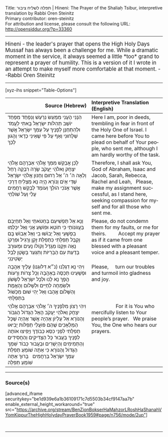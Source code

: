 <html>
<head></head>
<body>
Title: תפלה לשליח ציבור | Hineni: The Prayer of the Shaliaḥ Tsibur, interpretive translation by Rabbi Oren Steinitz<br />
Primary contributor: oren-steinitz<br />
For attribution and license, please consult the following URL: <a href="http://opensiddur.org/?p=33360">http://opensiddur.org/?p=33360</a>
<p />
<hr />

<div class="english" lang="en" style="font-size: 1.2em;">
Hineni - the leader's prayer that opens the High Holy Days Mussaf has always been a challenge for me. While a dramatic moment in the service, it always seemed a little *too* grand to represent a prayer of humility. This is a version of it I wrote in an attempt to make myself more comfortable at that moment. --Rabbi Oren Steinitz
</div>

<hr />

[xyz-ihs snippet="Table-Options"]<table style="margin-left: auto; margin-right: auto;" class="draggable">
<thead><tr><th id="x" style="text-align: right;">Source (Hebrew)</th><th style="text-align: left;">Interpretive Translation (English)</th></tr></thead>
<tbody>
<tr><td style="vertical-align:top;">
<div class="liturgy" lang="he">
הִנְנִי 
הֶעָנִי מִמַּעַשׂ
נִרְעַשׁ וְנִפְחַד מִפַּחַד 
יוֹשֵׁב תְּהִלּוֹת יִשְׂרָאֵל
בָּאתִי לַעֲמֹד וּלְהִתְחַנֵּן לְפָנֶיךָ
עַל עַמְּךָ יִשְׂרָאֵל אֲשֶׁר 
שְׁלָחוּנִי
וְאַף עַל פִּי שֶׁאֵינִי כְדַאי וְהָגוּן לְכַךְ
</span></div></td>
 
<td style="vertical-align:top;">
<div class="english" lang="en">
Here I am,
poor in deeds,
trembling in fear 
in front of the Holy One of Israel.
I came here before You to plead 
on behalf of Your people, 
who sent me,
although I am hardly worthy of the task.
</div></td></tr>


<tr><td style="vertical-align:top;">
<div class="liturgy" lang="he">
לָכֵן אֲבַקֵּשׁ מִמְּךָ
אֱלֹהֵי אַבְרָהָם אֱלֹהֵי יִצְחָק וֵאלֹהֵי יַעֲקֹב
שָׂרָה רִבְקָה רָחֵל וְלֵאָה
ה׳ ה׳ אֵל רַחוּם וְחַנּוּן אֱלֹהֵי יִשְׂרָאֵל שַׁדַּי אָיֹם וְנוֹרָא
הֱיֵה נָא 
מַצְלִיחַ דַּרְכִּי
אֲשֶׁר אָנֹכִי הוֹלֵךְ וְעוֹמֵד 
לְבַקֵּשׁ רַחֲמִים 
עָלַי וְעַל שׁוֹלְחַי
</span></div></td>
 
<td style="vertical-align:top;">
<div class="english" lang="en">
Therefore, I shall ask You,
God of Abraham, Isaac and Jacob,
Sarah, Rebecca, Rachel and Leah,
&nbsp;
Please,
make my assignment successful,
as I stand here, 
seeking compassion 
for myself and for all those who sent me.
</div></td></tr>


<tr><td style="vertical-align:top;">
<div class="liturgy" lang="he">
וְנָא 
אַל תַּפְשִׁיעֵם בְּחַטֹּאתַי
וְאַל תְּחַיְּבֵם בַּעֲווֹנוֹתַי
כִּי חוֹטֵא וּפוֹשֵׁעַ אָנִי
וְאַל יִכָּלְמוּ בִפְשָׁעַי
וְאַל יֵבוֹשׁוּ בִי
וְאַל אֵבוֹשׁ בָּם
וְקַבֵּל תְּפִלָּתִי כִּתְפִלַּת זָקֵן וְרָגִיל
וּפִרְקוֹ נָאֶה וּזְקָנוֹ מְגֻדָּל וְקוֹלוֹ נָעִים
וּמְעוּרָב בְּדַעַת עִם הַבְּרִיּוֹת
וְתִגְעַר בְּשָׂטָן לְבַל יַשְׂטִינֵנִי
</span></div></td>
 
<td style="vertical-align:top;">
<div class="english" lang="en">
Please,
do not condemn them for my faults,
or me for theirs.
&nbsp;
&nbsp;
&nbsp;
&nbsp;
Accept my prayer 
as if it came from one 
blessed with a pleasant voice 
and a pleasant temper.
</div></td></tr>


<tr><td style="vertical-align:top;">
<div class="liturgy" lang="he">
וִיהִי נָא 
דִגְלֵנוּ (נ״א דִּלּוּגֵנוּ) עָלֶיךָ אַהֲבָה 
וּפְשָׁעֵינוּ תְּכַסֶּה בְּאַהֲבָה
וְכָל צָרוֹת וְרָעוֹת
הֲפָךְ נָא לָנוּ וּלְכָל יִשְׂרָאֵל
לְשָׂשֹוֹן וּלְשִׂמְחָה לְחַיִּים וּלְשָׁלוֹם
וְהָאֱמֶת וְהַשָּׁלוֹם אֱהָבוּ
וְאַל יְהִי שׁוּם מִכְשׁוֹל בִּתְפִלָּתִי
</span></div></td>
 
<td style="vertical-align:top;">
<div class="english" lang="en">
Please,
&nbsp;
&nbsp;
turn our 
troubles and turmoil
into gladness and joy.
</div></td></tr>


<tr><td style="vertical-align:top;">
<div class="liturgy" lang="he">
וִיהִי רָצוֹן מִלְּפָנֶיךָ
ה׳ אֱלֹהֵי אַבְרָהָם אֱלֹהֵי יִצְחָק וֵאלֹהֵי יַעֲקֹב
הָאֵל הַגָּדוֹל הַגִּבּוֹר וְהַנּוֹרָא אֵל עֶלְיוֹן
אֶהְיֶה אֲשֶׁר אֶהְיֶה
שֶׁכָּל הַמַּלְאָכִים שֶׁהֵם פּוֹעֲלֵי תְפִלּוֹת
יָבִיאוּ תְפִלָּתִי לִפְנֵי כִסֵּא כְבוֹדֶךָ
וְיָפִיצוּ אוֹתָהּ לְפָנֶיךָ
בַּעֲבוּר כָּל הַצַּדִּיקִים וְהַחֲסִידִים וְהַתְּמִימִים וְהַיְשָׁרִים
וּבַעֲבוּר כְּבוֹד שִׁמְךָ הַגָּדוֹל וְהַנּוֹרָא
כִּי אַתָּה 
שׁוֹמֵעַ 
תְּפִלַּת עַמְּךָ יִשְׂרָאֵל בְּרַחֲמִים
&nbsp;
בָּרוּךְ אַתָּה 
שׁוֹמֵעַ תְּפִלָּה
</span></div></td>
 
<td style="vertical-align:top;">
<div class="english" lang="en">
&nbsp;
&nbsp;
&nbsp;
&nbsp;
&nbsp;
&nbsp;
&nbsp;
&nbsp;
&nbsp;
For it is You 
who mercifully listen 
to Your people’s prayer.
&nbsp;
We praise You, 
the One who hears our prayers.
</div></td></tr>
</tbody></table>

<hr />

<h3>Source(s)</h3>

[advanced_iframe securitykey="be1d939e6a1b36109171c7d5503b34cf9147aa7b" enable_external_height_workaround="true" src="https://archive.org/stream/BenZionBokserHaMahzorLRoshHaShanahVYomKippurTheHighHolydayPrayerBook1959#page/n756/mode/2up"]

&nbsp;

<hr />

&nbsp;
</body>
</html>